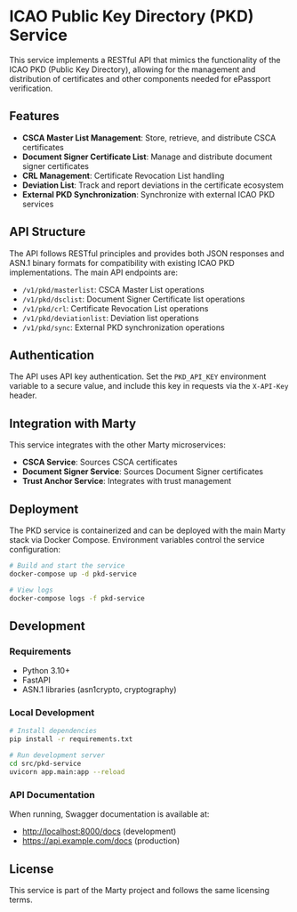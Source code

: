 # ICAO Public Key Directory (PKD) Service

This service implements a RESTful API that mimics the functionality of the ICAO PKD (Public Key Directory),
allowing for the management and distribution of certificates and other components needed for ePassport verification.

## Features

- **CSCA Master List Management**: Store, retrieve, and distribute CSCA certificates
- **Document Signer Certificate List**: Manage and distribute document signer certificates
- **CRL Management**: Certificate Revocation List handling
- **Deviation List**: Track and report deviations in the certificate ecosystem
- **External PKD Synchronization**: Synchronize with external ICAO PKD services

## API Structure

The API follows RESTful principles and provides both JSON responses and ASN.1 binary formats for compatibility
with existing ICAO PKD implementations. The main API endpoints are:

- `/v1/pkd/masterlist`: CSCA Master List operations
- `/v1/pkd/dsclist`: Document Signer Certificate list operations
- `/v1/pkd/crl`: Certificate Revocation List operations
- `/v1/pkd/deviationlist`: Deviation list operations
- `/v1/pkd/sync`: External PKD synchronization operations

## Authentication

The API uses API key authentication. Set the `PKD_API_KEY` environment variable to a secure value, and include this key in
requests via the `X-API-Key` header.

## Integration with Marty

This service integrates with the other Marty microservices:

- **CSCA Service**: Sources CSCA certificates
- **Document Signer Service**: Sources Document Signer certificates
- **Trust Anchor Service**: Integrates with trust management

## Deployment

The PKD service is containerized and can be deployed with the main Marty stack via Docker Compose.
Environment variables control the service configuration:

```bash
# Build and start the service
docker-compose up -d pkd-service

# View logs
docker-compose logs -f pkd-service
```

## Development

### Requirements

- Python 3.10+
- FastAPI
- ASN.1 libraries (asn1crypto, cryptography)

### Local Development

```bash
# Install dependencies
pip install -r requirements.txt

# Run development server
cd src/pkd-service
uvicorn app.main:app --reload
```

### API Documentation

When running, Swagger documentation is available at:

- <http://localhost:8000/docs> (development)
- <https://api.example.com/docs> (production)

## License

This service is part of the Marty project and follows the same licensing terms.
